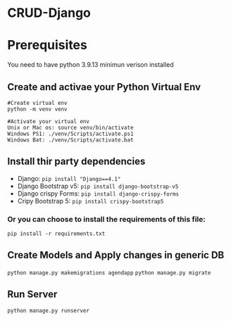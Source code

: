 # CRUD-Django

# Prerequisites
You need to have python 3.9.13 minimun verison installed

## Create and activae your Python Virtual Env
```
#Create virtual env
python -m venv venv

#Activate your virtual env
Unix or Mac os: source venv/bin/activate
Windows PS1: ./venv/Scripts/activate.ps1
Windows Bat: ./venv/Scripts/activate.bat
```

## Install thir party dependencies

- Django: `pip install "Django==4.1"`
- Django Bootstrap v5: `pip install django-bootstrap-v5`
- Django crispy Forms: `pip install django-crispy-forms`
- Cripy Bootstrap 5: `pip install crispy-bootstrap5`

### Or you can choose to install the requirements of this file:
`pip install -r requirements.txt`

## Create Models and Apply changes in generic DB
`python manage.py makemigrations agendapp`
`python manage.py migrate`

## Run Server
`python manage.py runserver`